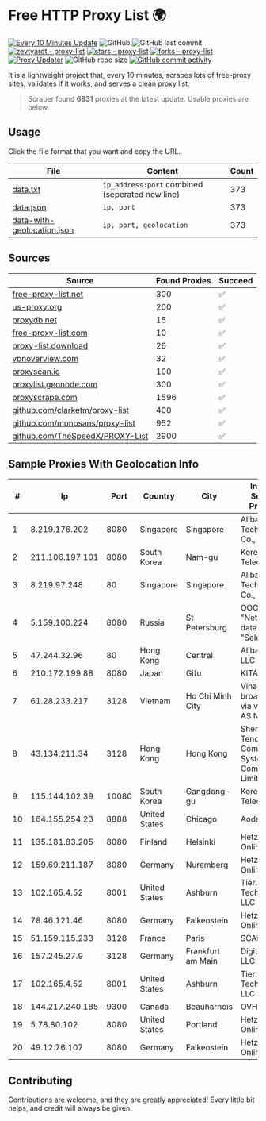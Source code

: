 
# Free HTTP Proxy List 🌍

[![Every 10 Minutes Update](https://github.com/mertguvencli/http-proxy-list/actions/workflows/main.yml/badge.svg?branch=main)](https://github.com/mertguvencli/http-proxy-list/actions/workflows/main.yml)
![GitHub](https://img.shields.io/github/license/mertguvencli/http-proxy-list)
![GitHub last commit](https://img.shields.io/github/last-commit/mertguvencli/http-proxy-list)
[![zevtyardt - proxy-list](https://img.shields.io/static/v1?label=zevtyardt&message=proxy-list&color=blue&logo=github)](https://github.com/zevtyardt/proxy-list "Go to GitHub repo")
[![stars - proxy-list](https://img.shields.io/github/stars/zevtyardt/proxy-list?style=social)](https://github.com/zevtyardt/proxy-list)
[![forks - proxy-list](https://img.shields.io/github/forks/zevtyardt/proxy-list?style=social)](https://github.com/zevtyardt/proxy-list)
[![Proxy Updater](https://github.com/zevtyardt/proxy-list/workflows/Proxy%20Updater/badge.svg)](https://github.com/zevtyardt/proxy-list/actions?query=workflow:"Proxy+Updater")
![GitHub repo size](https://img.shields.io/github/repo-size/zevtyardt/proxy-list)
[![GitHub commit activity](https://img.shields.io/github/commit-activity/m/zevtyardt/proxy-list?logo=commits)](https://github.com/zevtyardt/proxy-list/commits/main)

It is a lightweight project that, every 10 minutes, scrapes lots of free-proxy sites, validates if it works, and serves a clean proxy list.

> Scraper found **6831** proxies at the latest update. Usable proxies are below.

## Usage

Click the file format that you want and copy the URL.

|File|Content|Count|
|----|-------|-----|
|[data.txt](https://raw.githubusercontent.com/mertguvencli/http-proxy-list/main/proxy-list/data.txt)|`ip_address:port` combined (seperated new line)|373|
|[data.json](https://raw.githubusercontent.com/mertguvencli/http-proxy-list/main/proxy-list/data.json)|`ip, port`|373|
|[data-with-geolocation.json](https://raw.githubusercontent.com/mertguvencli/http-proxy-list/main/proxy-list/data-with-geolocation.json)|`ip, port, geolocation`|373|

## Sources

|Source|Found Proxies|Succeed|
|------|-------------|-------|
|[free-proxy-list.net](https://free-proxy-list.net)|300|✅|
|[us-proxy.org](https://www.us-proxy.org)|200|✅|
|[proxydb.net](http://proxydb.net)|15|✅|
|[free-proxy-list.com](https://free-proxy-list.com/?page=&port=&type%5B%5D=http&type%5B%5D=https&up_time=0&search=Search)|10|✅|
|[proxy-list.download](https://www.proxy-list.download/HTTP)|26|✅|
|[vpnoverview.com](https://vpnoverview.com/privacy/anonymous-browsing/free-proxy-servers)|32|✅|
|[proxyscan.io](https://www.proxyscan.io)|100|✅|
|[proxylist.geonode.com](https://proxylist.geonode.com/api/proxy-list?limit=300&page=1&sort_by=lastChecked&sort_type=desc&protocols=http,https)|300|✅|
|[proxyscrape.com](https://api.proxyscrape.com/v2/?request=displayproxies&protocol=http&timeout=10000&country=all&ssl=all&anonymity=all)|1596|✅|
|[github.com/clarketm/proxy-list](https://raw.githubusercontent.com/clarketm/proxy-list/master/proxy-list-raw.txt)|400|✅|
|[github.com/monosans/proxy-list](https://raw.githubusercontent.com/monosans/proxy-list/main/proxies/http.txt)|952|✅|
|[github.com/TheSpeedX/PROXY-List](https://raw.githubusercontent.com/TheSpeedX/PROXY-List/master/http.txt)|2900|✅|


## Sample Proxies With Geolocation Info

|#|Ip|Port|Country|City|Internet Service Provider|
|-|--|----|-------|----|-------------------------|
|1|8.219.176.202|8080|Singapore|Singapore|Alibaba (US) Technology Co., Ltd.|
|2|211.106.197.101|8080|South Korea|Nam-gu|Korea Telecom|
|3|8.219.97.248|80|Singapore|Singapore|Alibaba (US) Technology Co., Ltd.|
|4|5.159.100.224|8080|Russia|St Petersburg|OOO "Network of data-centers "Selectel"|
|5|47.244.32.96|80|Hong Kong|Central|Alibaba.com LLC|
|6|210.172.199.88|8080|Japan|Gifu|KITAGATA|
|7|61.28.233.217|3128|Vietnam|Ho Chi Minh City|Vinadata broadcast via vinagame AS Number|
|8|43.134.211.34|3128|Hong Kong|Hong Kong|Shenzhen Tencent Computer Systems Company Limited|
|9|115.144.102.39|10080|South Korea|Gangdong-gu|Korea Telecom|
|10|164.155.254.23|8888|United States|Chicago|Aodao Inc|
|11|135.181.83.205|8080|Finland|Helsinki|Hetzner Online GmbH|
|12|159.69.211.187|8080|Germany|Nuremberg|Hetzner Online GmbH|
|13|102.165.4.52|8001|United States|Ashburn|Tier.Net Technologies LLC|
|14|78.46.121.46|8080|Germany|Falkenstein|Hetzner Online GmbH|
|15|51.159.115.233|3128|France|Paris|SCALEWAY|
|16|157.245.27.9|3128|Germany|Frankfurt am Main|DigitalOcean, LLC|
|17|102.165.4.52|8001|United States|Ashburn|Tier.Net Technologies LLC|
|18|144.217.240.185|9300|Canada|Beauharnois|OVH SAS|
|19|5.78.80.102|8080|United States|Portland|Hetzner Online GmbH|
|20|49.12.76.107|8080|Germany|Falkenstein|Hetzner Online GmbH|



## Contributing

Contributions are welcome, and they are greatly appreciated! Every
little bit helps, and credit will always be given.

